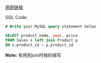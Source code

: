[原题链接](https://leetcode-cn.com/problems/product-sales-analysis-i)

SQL Code:

```sql
# Write your MySQL query statement below

SELECT product_name, year, price
FROM Sales s left join Product p
ON s.product_id = p.product_id
```

**Note:** 有用到join时候的缩写
